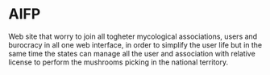 # AIFP
Web site that worry to join all togheter mycological associations, users and burocracy in all one web interface, in order to simplify the user life but in the same time the states can manage all the user and association with relative license to perform the mushrooms picking in the national territory.
